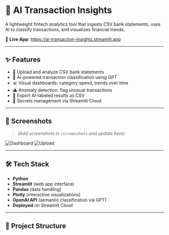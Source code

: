 # 🧠 AI Transaction Insights


A lightweight fintech analytics tool that ingests CSV bank statements, uses AI to classify transactions, and visualizes financial trends.

🚀 **Live App**: https://ai-transaction-insights.streamlit.app

---

## ✨ Features

- 📂 Upload and analyze CSV bank statements
- 🤖 AI-powered transaction classification using GPT
- 📊 Visual dashboards: category spend, trends over time
- ⚠️ Anomaly detection: flag unusual transactions
- 🧾 Export AI-labeled results as CSV
- 🔐 Secrets management via Streamlit Cloud

---

## 📸 Screenshots

> *(Add screenshots in `/screenshots` and update here)*

![Dashboard](screenshots/dashboard.png)
![Upload](screenshots/upload.png)

---

## 🛠 Tech Stack

- **Python**
- **Streamlit** (web app interface)
- **Pandas** (data handling)
- **Plotly** (interactive visualizations)
- **OpenAI API** (semantic classification via GPT)
- **Deployed** on Streamlit Cloud

---

## 🧱 Project Structure
